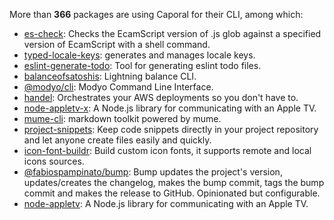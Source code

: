 More than **366** packages are using Caporal for their CLI, among which:

- [es-check](https://www.npmjs.com/package/es-check): Checks the EcamScript version of .js glob against a specified version of EcamScript with a shell command.
- [typed-locale-keys](https://www.npmjs.com/package/typed-locale-keys): generates and manages locale keys.
- [eslint-generate-todo](https://www.npmjs.com/package/eslint-generate-todo): Tool for generating eslint todo files.
- [balanceofsatoshis](https://www.npmjs.com/package/balanceofsatoshis): Lightning balance CLI.
- [@modyo/cli](https://www.npmjs.com/package/@modyo/cli): Modyo Command Line Interface.
- [handel](https://www.npmjs.com/package/handel): Orchestrates your AWS deployments so you don't have to.
- [node-appletv-x](https://www.npmjs.com/package/node-appletv-x): A Node.js library for communicating with an Apple TV.
- [mume-cli](https://www.npmjs.com/package/mume-cli): markdown toolkit powered by mume.
- [project-snippets](https://www.npmjs.com/package/project-snippets): Keep code snippets directly in your project repository and let anyone create files easily and quickly.
- [icon-font-buildr](https://www.npmjs.com/package/icon-font-buildr): Build custom icon fonts, it supports remote and local icons sources.
- [@fabiospampinato/bump](https://www.npmjs.com/package/@fabiospampinato/bump): Bump updates the project's version, updates/creates the changelog, makes the bump commit, tags the bump commit and makes the release to GitHub. Opinionated but configurable.
- [node-appletv](https://www.npmjs.com/package/node-appletv): A Node.js library for communicating with an Apple TV.